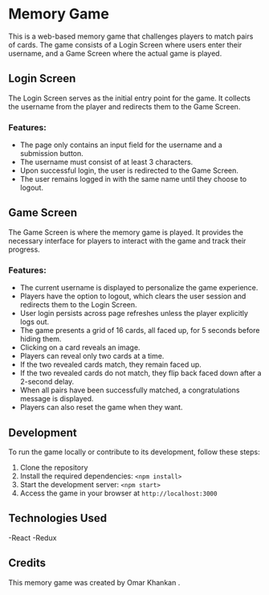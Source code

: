 # Memory Game

This is a web-based memory game that challenges players to match pairs of cards. The game consists of a Login Screen where users enter their username, and a Game Screen where the actual game is played.

## Login Screen

The Login Screen serves as the initial entry point for the game. It collects the username from the player and redirects them to the Game Screen.

### Features:

- The page only contains an input field for the username and a submission button.
- The username must consist of at least 3 characters.
- Upon successful login, the user is redirected to the Game Screen.
- The user remains logged in with the same name until they choose to logout.

## Game Screen

The Game Screen is where the memory game is played. It provides the necessary interface for players to interact with the game and track their progress.

### Features:

- The current username is displayed to personalize the game experience.
- Players have the option to logout, which clears the user session and redirects them to the Login Screen.
- User login persists across page refreshes unless the player explicitly logs out.
- The game presents a grid of 16 cards, all faced up, for 5 seconds before hiding them.
- Clicking on a card reveals an image.
- Players can reveal only two cards at a time.
- If the two revealed cards match, they remain faced up.
- If the two revealed cards do not match, they flip back faced down after a 2-second delay.
- When all pairs have been successfully matched, a congratulations message is displayed.
- Players can also reset the game when they want.

## Development

To run the game locally or contribute to its development, follow these steps:

1. Clone the repository
2. Install the required dependencies: `<npm install>`
3. Start the development server: `<npm start>`
4. Access the game in your browser at `http://localhost:3000`

## Technologies Used

-React
-Redux

## Credits

This memory game was created by Omar Khankan .



